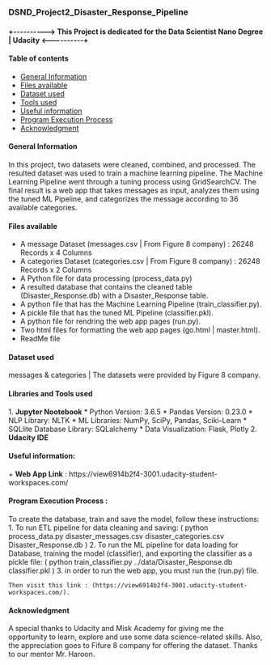 ### DSND_Project2_Disaster_Response_Pipeline

#### +----------> This Project is dedicated for the Data Scientist Nano Degree | Udacity <----------+

#### Table of contents
* [General Information](#general)
* [Files available](#files)
* [Dataset used](#data)
* [Tools used](#tools)
* [Useful information](#info)
* [Program Execution Process](#exe)
* [Acknowledgment](#ack)


#### General Information
<a name="general"/> 

In this project, two datasets were cleaned, combined, and processed. The resulted dataset was used to train a machine learning pipeline.
The Machine Learning Pipeline went through a tuning process using GridSearchCV.
The final result is a web app that takes messages as input, analyzes them using the tuned ML Pipeline, and categorizes the message according to 36 available categories.


#### Files available
<a name="files"/>

* A message Dataset (messages.csv | From Figure 8 company) : 26248 Records x 4 Columns
* A categories Dataset (categories.csv | From Figure 8 company) : 26248 Records x 2 Columns
* A Python file for data processing (process_data.py)
* A resulted database that contains the cleaned table (Disaster_Response.db) with a Disaster_Response table.
* A python file that has the Machine Learning Pipeline (train_classifier.py).
* A pickle file that has the tuned ML Pipeline (classifier.pkl).
* A python file for rendring the web app pages (run.py).
* Two html files for formatting the web app pages (go.html | master.html).
* ReadMe file

#### Dataset used
<a name="data"/>
messages & categories | The datasets were provided by Figure 8 company.

#### Libraries and Tools used
<a name="tools"/>
1. <b>Jupyter Nootebook</b>
* Python Version: 3.6.5
* Pandas Version: 0.23.0
* NLP Library: NLTK
* ML Libraries: NumPy, SciPy, Pandas, Sciki-Learn
* SQLlite Database Library: SQLalchemy
* Data Visualization: Flask, Plotly
2. <b>Udacity IDE</b>


#### Useful information: 
<a name="info"/>
+ <b>Web App Link</b> :  https://view6914b2f4-3001.udacity-student-workspaces.com/


#### Program Execution Process :
<a name="exe"/>
To create the database, train and save the model, follow these instructions: 
1. To run ETL pipeline for data cleaning and saving: 
 ( python process_data.py disaster_messages.csv disaster_categories.csv Disaster_Response.db )
2. To run the ML pipeline for data loading for Database, training the model (classifier), and exporting the classifier as a pickle file: 
( python train_classifier.py ../data/Disaster_Response.db classifier.pkl )
3. in order to run the web app, you must run the (run.py) file. 
    
    Then visit this link : (https://view6914b2f4-3001.udacity-student-workspaces.com/).


#### Acknowledgment
<a name="ack"/>
A special thanks to Udacity and Misk Academy for giving me the opportunity to learn, explore and use some data science-related skills.
Also, the appreciation goes to Fifure 8 company for offering the dataset.
Thanks to our mentor Mr. Haroon.
